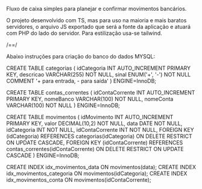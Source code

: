 Fluxo de caixa simples para planejar e confirmar movimentos bancários.

O projeto desenvolvido com TS, mas para uso na maioria e mais baratos servidores, o arquivo JS exportado que será a fonte da aplicação e atuará com PHP do lado do servidor.
Para estilização usa-se tailwind.

/==/

Abaixo instruções para criação do banco do dados MYSQL:

CREATE TABLE categorias (
    idCategoria INT AUTO_INCREMENT PRIMARY KEY,
    descricao VARCHAR(255) NOT NULL,
    sinal ENUM('+', '-') NOT NULL COMMENT '+ para entrada, - para saída'
) ENGINE=InnoDB;

CREATE TABLE contas_correntes (
    idContaCorrente INT AUTO_INCREMENT PRIMARY KEY,
    nomeBanco VARCHAR(100) NOT NULL,
    nomeConta VARCHAR(100) NOT NULL
) ENGINE=InnoDB;

CREATE TABLE movimentos (
    idMovimento INT AUTO_INCREMENT PRIMARY KEY,
    valor DECIMAL(10,2) NOT NULL,
    data DATE NOT NULL,
    idCategoria INT NOT NULL,
    idContaCorrente INT NOT NULL,
    FOREIGN KEY (idCategoria) REFERENCES categorias(idCategoria)
        ON DELETE RESTRICT
        ON UPDATE CASCADE,
    FOREIGN KEY (idContaCorrente) REFERENCES contas_correntes(idContaCorrente)
        ON DELETE RESTRICT
        ON UPDATE CASCADE
) ENGINE=InnoDB;

CREATE INDEX idx_movimentos_data ON movimentos(data);
CREATE INDEX idx_movimentos_categoria ON movimentos(idCategoria);
CREATE INDEX idx_movimentos_conta ON movimentos(idContaCorrente);